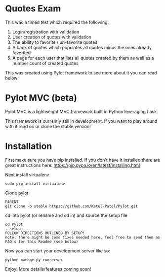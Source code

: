# Quotes Exam
This was a timed test which required the following:
  1. Login/registration with validation
  2. User creation of quotes with validation
  3. The ability to favorite / un-favorite quotes
  4. A bank of quotes which populates all quotes minus the ones already favorited
  5. A page for each user that lists all quotes created by them as well as a number count of created quotes

This was created using Pylot framework to see more about it you can read below:

# Pylot MVC (beta)
Pylot MVC is a lightweight MVC framework built in Python leveraging flask.

This framework is currently still in development. If you want to play around with it read on or clone the stable version!

# Installation

First make sure you have pip installed. If you don't have it installed there are great instructions here: https://pip.pypa.io/en/latest/installing.html

Next install virtualenv
```
sudo pip install virtualenv
```

Clone pylot
```
PARENT
git clone -b stable https://github.com/Ketul-Patel/Pylot.git
```

cd into pylot (or rename and cd in) and source the setup file
```
cd Pylot
. setup
FOLLOW DIRECTIONS OUTLINED BY SETUP!
note: there might be some fixes needed here, feel free to send them as FAQ's for this Readme (see below)
```

Now you can start your development server like so:
```
python manage.py runserver
```

Enjoy! More details/features coming soon!
